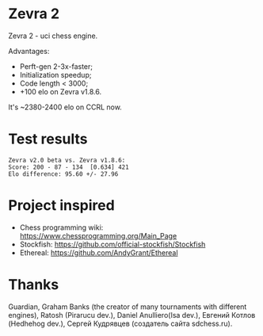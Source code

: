 # Zevra 2

Zevra 2 - uci chess engine.

Advantages:

+ Perft-gen 2-3x-faster;
+ Initialization speedup;
+ Code length < 3000;
+ +100 elo on Zevra v1.8.6.

It's ~2380-2400 elo on CCRL now.

# Test results
```
Zevra v2.0 beta vs. Zevra v1.8.6:
Score: 200 - 87 - 134  [0.634] 421
Elo difference: 95.60 +/- 27.96
```

# Project inspired
+ Chess programming wiki: https://www.chessprogramming.org/Main_Page
+ Stockfish: https://github.com/official-stockfish/Stockfish
+ Ethereal: https://github.com/AndyGrant/Ethereal

# Thanks
Guardian, Graham Banks (the creator of many tournaments with
different engines), Ratosh (Pirarucu dev.), Daniel Anulliero(Isa dev.),
Евгений Котлов (Hedhehog dev.), Сергей Кудрявцев (создатель сайта sdchess.ru).